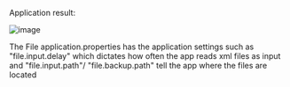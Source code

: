 Application result:

![image](https://github.com/user-attachments/assets/ca02152f-9b1d-45b8-b20d-e4866b33bfa2)

The File application.properties has the application settings such as "file.input.delay" which dictates how often the app reads xml files as input and "file.input.path"/ "file.backup.path" tell the app where the files are located
